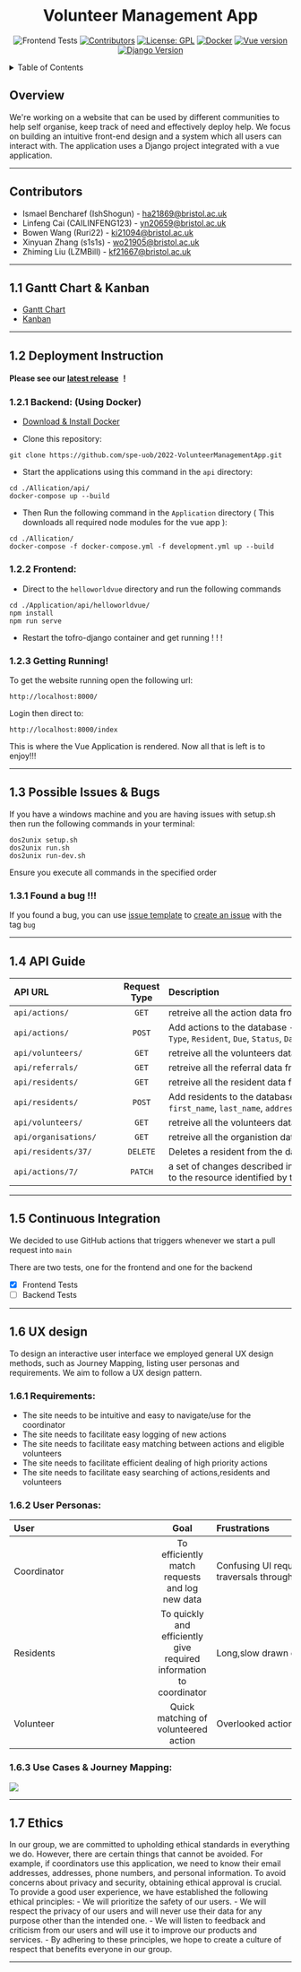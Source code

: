 <h1 align="center">Volunteer Management App</h1>   
<div align="center">

![Frontend Tests](https://github.com/spe-uob/2022-VolunteerManagementApp/actions/workflows/Frontend_Test.yml/badge.svg)
[![Contributors](https://img.shields.io/badge/Contributors-5-brightgreen)](https://github.com/spe-uob/2022-VolunteerManagementApp/graphs/contributors)
[![License: GPL](https://img.shields.io/badge/License-GPL-brightgreen.svg)](https://github.com/spe-uob/2022-VolunteerManagementApp/blob/main/Application/LICENSE)
[![Docker](https://img.shields.io/badge/Docker-v20.10.23-blue)](https://www.docker.com)
[![Vue version](https://img.shields.io/badge/Vue-v5.0.8-blue)](https://vuejs.org)
[![Django Version](https://img.shields.io/badge/Django-v4.0.2-blue)](https://www.djangoproject.com)

</div>


<details>
  <summary>Table of Contents</summary>

- <a href="#1">Overview</a>
- <a href="#C">Contributors</a>
- <a href="#a">Gannt Chart</a>
- <a href="#2">Deployment Instruction</a>
   - <a href="#3">Backend</a>
   - <a href="#4">Frontend</a>
   - <a href="#5">Getting running</a>
- <a href="#6">Possible Issues & Bugs</a>
- <a href="#api"> API Guide </a>
- <a href="#CI">Continuous Integration</a>
- <a href="#7">UX design</a>
   - <a href="#8">Requirements</a>
   - <a href="#9">User Stories</a>
   - <a href="#10">Use Cases & Journey Mapping</a>
- <a href="#12"> Ethics </a>
</details>

<h2 id="1">Overview</h2>

We're working on a website that can be used by different communities to help self organise, keep track of need and effectively deploy help. We focus on building an intuitive front-end design and a system which all users can interact with.
The application uses a Django project integrated with a vue application.


------------------

<h2 id = "C">Contributors</h2>

- Ismael Bencharef   (IshShogun) - ha21869@bristol.ac.uk
- Linfeng Cai   (CAILINFENG123) - yn20659@bristol.ac.uk
- Bowen Wang   (Ruri22) - ki21094@bristol.ac.uk
- Xinyuan Zhang   (s1s1s) - wo21905@bristol.ac.uk
- Zhiming Liu  (LZMBill) - kf21667@bristol.ac.uk

--------------------

<h2 id = "a">1.1 Gantt Chart & Kanban</h2>

- <a href="https://docs.google.com/spreadsheets/d/17jk70c7Ysqay2RxTJ-WYFc619bPg-nvXDeJa_21MRxU/edit#gid=1962477973">Gantt Chart</a>
- <a href="https://github.com/spe-uob/2022-VolunteerManagementApp/projects/1">Kanban</a>

--------------------

<h2 id="2">1.2 Deployment Instruction</h2>

**Please see our <a href="https://github.com/spe-uob/2022-VolunteerManagementApp/releases/tag/beta-version">latest release</a> ！**

<h3 id="3">1.2.1 Backend: (Using Docker) </h3> 

- <a href="https://www.docker.com">Download & Install Docker</a>

- Clone this repository: 
``` 
git clone https://github.com/spe-uob/2022-VolunteerManagementApp.git 
```

- Start the applications using this command in the ```api``` directory: 
``` 
cd ./Allication/api/
docker-compose up --build 
```

- Then Run the following command in the ```Application``` directory ( This downloads all required node modules for the vue app ):
``` 
cd ./Allication/
docker-compose -f docker-compose.yml -f development.yml up --build
```

<h3 id="4"> 1.2.2 Frontend: </h3> 

- Direct to the ```helloworldvue``` directory and run the following commands
```
cd ./Application/api/helloworldvue/
npm install
npm run serve
```
-  Restart the tofro-django container and get running ! ! !

<h3 id="5"> 1.2.3 Getting Running! </h3> 

To get the website running open the following url:

```
http://localhost:8000/
```

Login then direct to:

```
http://localhost:8000/index
```

This is where the Vue Application is rendered. Now all that is left is to enjoy!!!

--------------------

<h2 id="6"> 1.3 Possible Issues & Bugs </h2>
If you have a windows machine and you are having issues with setup.sh then run the following commands in your terminal:

```
dos2unix setup.sh
dos2unix run.sh
dos2unix run-dev.sh
```
Ensure you execute all commands in the specified order

### 1.3.1 Found a bug !!!
If you found a bug, you can use [issue template](https://github.com/spe-uob/2022-VolunteerManagementApp/blob/main/.github/ISSUE_TEMPLATE/bug.md) to [create an issue](https://github.com/spe-uob/2022-VolunteerManagementApp/issues/new) with the tag `bug`

--------------------

<h2 id="api"> 1.4 API Guide </h2> 

| <div align="left" style="width:180px">API URL</div>         | Request Type          | <div align="left" style="width:460px">Description</div>   |
| ------------- |:-------------:| :-----|
| `api/actions/` 	| `GET`     	| retreive all the action data from a server |
| `api/actions/` 	| `POST`     	| Add actions to the database - Requires an object with `Help Type`, `Resident`, `Due`, `Status`, `Date`|
| `api/volunteers/`  | `GET`    | retreive all the volunteers data from a server |
| `api/referrals/` 	| `GET`     	| retreive all the referral data from a server |
| `api/residents/`  | `GET`     	| retreive all the resident data from a server |
| `api/residents/`  | `POST`     	| Add residents to the database - Requires an object with `first_name`, `last_name`, `address`, `postcode`, `Date`|
| `api/volunteers/`  | `GET`    | retreive all the volunteers data from a server  |
| `api/organisations/`  | `GET`     	| retreive all the organistion data from a server|
| `api/residents/37/` | `DELETE` | Deletes a resident from the database |
| `api/actions/7/` | `PATCH` | a set of changes described in the request entity be applied to the resource identified by the Request- URI|

--------------------

<h2 id="CI"> 1.5 Continuous Integration </h2>

We decided to use GitHub actions that triggers whenever we start a pull request into ``` main ```

There are two tests, one for the frontend and one for the backend
- [x] Frontend Tests
- [ ] Backend Tests

--------------------

<h2 id="7"> 1.6 UX design </h2> 
To design an interactive user interface we employed general UX design methods, such as Journey Mapping, listing user personas and requirements. We aim to follow a UX design pattern.

<h3 id="8"> 1.6.1 Requirements:</h3> 

- The site needs to be intuitive and easy to navigate/use for the coordinator
- The site needs to facilitate easy logging of new actions
- The site needs to facilitate easy matching between actions and eligible volunteers
- The site needs to facilitate efficient dealing of high priority actions
- The site needs to facilitate easy searching of actions,residents and volunteers


<h3 id="9"> 1.6.2 User Personas:</h3> 

| <div align="left" style="width:240px">User</div>         | Goal          | <div align="left" style="width:400px">Frustrations</div>   |
| ------------- |:-------------:| :-----|
| Coordinator 	| To efficiently match requests and log new data     	| Confusing UI requiring a lot of clicks and long traversals through out the interface |
| Residents 	| To quickly and efficiently give required information to coordinator     	| Long,slow drawn out phone call|
| Volunteer  | Quick matching of volunteered action    | Overlooked action for long period of times |

<h3 id="10"> 1.6.3 Use Cases & Journey Mapping: </h3> 
<a id="10">
  <img src="images/image4.png">
</a>

--------------------

<h2 id="12">1.7 Ethics</h2> 
In our group, we are committed to upholding ethical standards in everything we do. However, there are certain things that cannot be avoided. For example, if coordinators use this application, we need to know their email addresses, addresses, phone numbers, and personal information. To avoid concerns about privacy and security, obtaining ethical approval is crucial.
To provide a good user experience, we have established the following ethical principles:
- We will prioritize the safety of our users.
- We will respect the privacy of our users and will never use their data for any purpose other than the intended one.
- We will listen to feedback and criticism from our users and will use it to improve our products and services.
- By adhering to these principles, we hope to create a culture of respect that benefits everyone in our group.

--------------------
